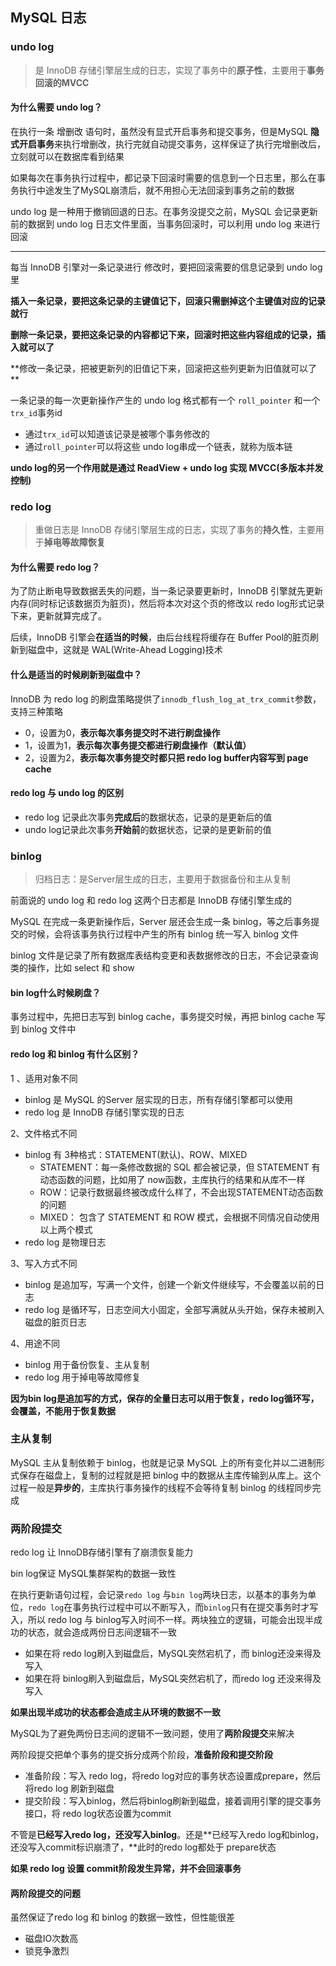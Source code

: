 ## MySQL 日志

### undo log

> 是 InnoDB 存储引擎层生成的日志，实现了事务中的**原子性**，主要用于**事务回滚的MVCC**

#### 为什么需要 undo log？

在执行一条 增删改 语句时，虽然没有显式开启事务和提交事务，但是MySQL **隐式开启事务**来执行增删改，执行完就自动提交事务，这样保证了执行完增删改后，立刻就可以在数据库看到结果

如果每次在事务执行过程中，都记录下回滚时需要的信息到一个日志里，那么在事务执行中途发生了MySQL崩溃后，就不用担心无法回滚到事务之前的数据

undo log 是一种用于撤销回退的日志。在事务没提交之前，MySQL 会记录更新前的数据到 undo log 日志文件里面，当事务回滚时，可以利用 undo log 来进行回滚

---

每当 InnoDB 引擎对一条记录进行 修改时，要把回滚需要的信息记录到 undo log里

**插入一条记录，要把这条记录的主键值记下，回滚只需删掉这个主键值对应的记录就行**

**删除一条记录，要把这条记录的内容都记下来，回滚时把这些内容组成的记录，插入就可以了**

**修改一条记录，把被更新列的旧值记下来，回滚把这些列更新为旧值就可以了 **

一条记录的每一次更新操作产生的 undo log 格式都有一个 `roll_pointer` 和一个`trx_id`事务id

* 通过`trx_id`可以知道该记录是被哪个事务修改的
* 通过`roll_pointer`可以将这些 undo log串成一个链表，就称为版本链

**undo log的另一个作用就是通过 ReadView + undo log 实现 MVCC(多版本并发控制)**



### redo log

> 重做日志是 InnoDB 存储引擎层生成的日志，实现了事务的**持久性**，主要用于**掉电等故障恢复**

#### 为什么需要 redo log？

为了防止断电导致数据丢失的问题，当一条记录要更新时，InnoDB 引擎就先更新内存(同时标记该数据页为脏页)，然后将本次对这个页的修改以 redo log形式记录下来，更新就算完成了。

后续，InnoDB 引擎会**在适当的时候**，由后台线程将缓存在 Buffer Pool的脏页刷新到磁盘中，这就是 WAL(Write-Ahead Logging)技术



#### 什么是适当的时候刷新到磁盘中？

InnoDB 为 redo log 的刷盘策略提供了`innodb_flush_log_at_trx_commit`参数，支持三种策略

* 0，设置为0，**表示每次事务提交时不进行刷盘操作**
* 1，设置为1，**表示每次事务提交都进行刷盘操作（默认值）**
* 2，设置为2，**表示每次事务提交时都只把 redo log buffer内容写到 page cache**



#### redo log 与 undo log 的区别

* redo log 记录此次事务**完成后**的数据状态，记录的是更新后的值
* undo log记录此次事务**开始前**的数据状态，记录的是更新前的值

### binlog

> 归档日志：是Server层生成的日志，主要用于数据备份和主从复制

前面说的 undo log 和 redo log 这两个日志都是 InnoDB 存储引擎生成的

MySQL 在完成一条更新操作后，Server 层还会生成一条 binlog，等之后事务提交的时候，会将该事务执行过程中产生的所有 binlog 统一写入 binlog 文件

binlog 文件是记录了所有数据库表结构变更和表数据修改的日志，不会记录查询类的操作，比如 select 和 show

#### bin log什么时候刷盘？

事务过程中，先把日志写到 binlog cache，事务提交时候，再把 binlog cache 写到 binlog 文件中



#### redo log 和 binlog 有什么区别？

1 、适用对象不同

* binlog 是 MySQL 的Server 层实现的日志，所有存储引擎都可以使用
* redo log 是 InnoDB 存储引擎实现的日志

2、文件格式不同

* binlog 有 3种格式：STATEMENT(默认)、ROW、MIXED
  * STATEMENT：每一条修改数据的 SQL 都会被记录，但 STATEMENT 有动态函数的问题，比如用了 now函数，主库执行的结果和从库不一样
  * ROW：记录行数据最终被改成什么样了，不会出现STATEMENT动态函数的问题
  * MIXED： 包含了 STATEMENT 和 ROW 模式，会根据不同情况自动使用以上两个模式
* redo log 是物理日志

3、写入方式不同

* binlog 是追加写，写满一个文件，创建一个新文件继续写，不会覆盖以前的日志
* redo log 是循环写，日志空间大小固定，全部写满就从头开始，保存未被刷入磁盘的脏页日志

4、用途不同

* binlog 用于备份恢复、主从复制
* redo log 用于掉电等故障修复

**因为bin log是追加写的方式，保存的全量日志可以用于恢复，redo log循环写，会覆盖，不能用于恢复数据**

### 主从复制

MySQL 主从复制依赖于 binlog，也就是记录 MySQL 上的所有变化并以二进制形式保存在磁盘上，复制的过程就是把 binlog 中的数据从主库传输到从库上。这个过程一般是**异步的**，主库执行事务操作的线程不会等待复制 binlog 的线程同步完成

### 两阶段提交

redo log 让 InnoDB存储引擎有了崩溃恢复能力

bin log保证 MySQL集群架构的数据一致性

在执行更新语句过程，会记录`redo log` 与`bin log`两块日志，以基本的事务为单位，`redo log`在事务执行过程中可以不断写入，而`binlog`只有在提交事务时才写入，所以 redo log 与 binlog写入时间不一样。两块独立的逻辑，可能会出现半成功的状态，就会造成两份日志间逻辑不一致

* 如果在将 redo log刷入到磁盘后，MySQL突然宕机了，而 binlog还没来得及写入
* 如果在将 binlog刷入到磁盘后，MySQL突然宕机了，而redo log 还没来得及写入

**如果出现半成功的状态都会造成主从环境的数据不一致**

MySQL为了避免两份日志间的逻辑不一致问题，使用了**两阶段提交**来解决

两阶段提交把单个事务的提交拆分成两个阶段，**准备阶段和提交阶段**

* 准备阶段：写入 redo log，将redo log对应的事务状态设置成prepare，然后将redo log 刷新到磁盘
* 提交阶段：写入binlog，然后将binlog刷新到磁盘，接着调用引擎的提交事务接口，将 redo log状态设置为commit

不管是**已经写入redo log，还没写入binlog**。还是**已经写入redo log和binlog，还没写入commit标识崩溃了，**此时的redo log都处于 prepare状态

**如果 redo log 设置 commit阶段发生异常，并不会回滚事务**

#### 两阶段提交的问题

虽然保证了redo log 和 binlog 的数据一致性，但性能很差

* 磁盘IO次数高
* 锁竞争激烈